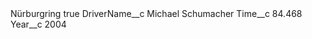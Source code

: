 <?xml version="1.0" encoding="UTF-8"?>
<CustomMetadata xmlns="http://soap.sforce.com/2006/04/metadata" xmlns:xsi="http://www.w3.org/2001/XMLSchema-instance" xmlns:xsd="http://www.w3.org/2001/XMLSchema">
    <label>Nürburgring</label>
    <protected>true</protected>
    <values>
        <field>DriverName__c</field>
        <value xsi:type="xsd:string">Michael Schumacher</value>
    </values>
    <values>
        <field>Time__c</field>
        <value xsi:type="xsd:double">84.468</value>
    </values>
    <values>
        <field>Year__c</field>
        <value xsi:type="xsd:string">2004</value>
    </values>
</CustomMetadata>
